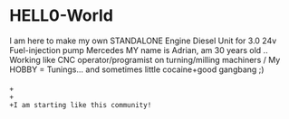 # HELL0-World
I am here to make my own STANDALONE Engine Diesel Unit for 3.0 24v Fuel-injection pump Mercedes 
MY name is Adrian, am 30 years old ..
Working like CNC operator/programist on turning/milling machiners
/ My HOBBY =  Tunings... and sometimes little cocaine+good gangbang ;)
####
    +
    +
    +I am starting like this community!
    
    
